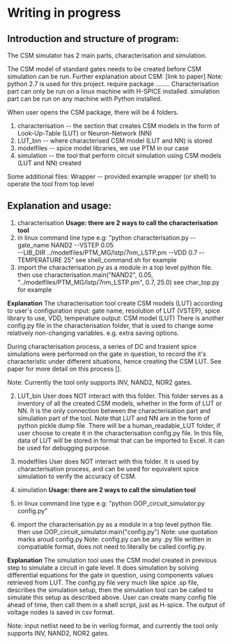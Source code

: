 # Writing in progress

## Introduction and structure of program:
The CSM simulator has 2 main parts, characterisation and simulation.

The CSM model of standard gates needs to be created before CSM simulation can be run.
Further explanation about CSM: [link to paper]
Note: python 2.7 is used for this project. require package ........ Characterisation part can only be run on a
linux machine with H-SPICE installed. simulation part can be run on any machine with Python installed.

When user opens the CSM package, there will be 4 folders.
1. characterisation -- the section that creates CSM models in the form of Look-Up-Table (LUT)
    or Neuron-Network (NN)
2. LUT_bin -- where characterised CSM model (LUT and NN) is stored
3. modelfiles -- spice model libraries, we use PTM in our case
4. simulation -- the tool that perform circuit simulation using CSM models (LUT and NN) created

Some additional files:
Wrapper -- provided example wrapper (or shell) to operate the tool from top level

## Explanation and usage:
1. characterisation
**Usage: there are 2 ways to call the characterisation tool**
1. in linux command line type e.g: "python characterisation.py --gate_name NAND2 --VSTEP 0.05 \
--LIB_DIR ../modelfiles/PTM_MG/lstp/7nm_LSTP.pm --VDD 0.7 --TEMPERATURE 25"
see shell_command.sh for example
2. import the characterisation.py as a module in a top level python file. then use
characterisation.main("NAND2", 0.05, "../modelfiles/PTM_MG/lstp/7nm_LSTP.pm", 0.7, 25.0)
see char_top.py for example

**Explanation**
The characterisation tool create CSM models (LUT) according to user's configuration
input: gate name, resolution of LUT (VSTEP), spice library to use, VDD, temperature
output: CSM model (LUT)
There is another config.py file in the characterisation folder, that is used to change some relatively
non-changing variables. e.g. extra saving options.

During characterisation process, a series of DC and trasient spice simulations were performed on the
gate in question, to record the it's characteristic under different situations, hence creating the
CSM LUT. See paper for more detail on this process [].

Note: Currently the tool only supports INV, NAND2, NOR2 gates.


2. LUT_bin
User does NOT interact with this folder.
This folder serves as a inventory of all the created CSM models, whether in the form of LUT or NN.
It is the only connection between the characterisation part and simulation part of the tool.
Note that LUT and NN are in the form of python pickle dump file.
There will be a human_readable_LUT folder, if user choose to create it in the characterisation 
config.py file. In this file, data of LUT will be stored in format that can be imported to Excel.
It can be used for debugging purpose.

3. modelfiles
User does NOT interact with this folder.
It is used by characterisation process, and can be used for equivalent spice simulation to verify the
accuracy of CSM.

4. simulation
**Usage: there are 2 ways to call the simulation tool**
1. in linux command line type e.g: "python OOP_circuit_simulator.py config.py"
2. import the characterisation.py as a module in a top level python file. then use
OOP_circuit_simulator.main("config.py")   Note: use quotation marks aroud config.py
Note: config.py can be any .py file written in compatiable format, does not need to literally be 
called config.py. 

**Explanation**
The simulation tool uses the CSM model created in previous step to simulate a circuit in gate level.
It does simulation by solving differential equations for the gate in question, using components values
retrieved from LUT.
The config.py file very much like spice .sp file, describes the simulation setup, then the simulation
tool can be called to simulate this setup as described above. User can create many config file ahead 
of time, then call them in a shell script, just as H-spice.
The output of voltage nodes is saved in csv format.

Note: input netlist need to be in verilog format, and currently the tool only supports INV, NAND2, 
NOR2 gates.
